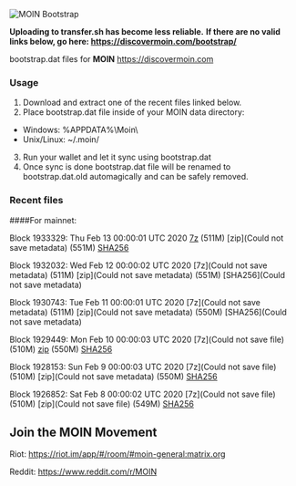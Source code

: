 ![MOIN Bootstrap](https://i.imgur.com/KjM1jMp.jpg)

**Uploading to transfer.sh has become less reliable.**
**If there are no valid links below, go here: https://discovermoin.com/bootstrap/**

bootstrap.dat files for **MOIN** https://discovermoin.com

### Usage

1. Download and extract one of the recent files linked below.
2. Place bootstrap.dat file inside of your MOIN data directory:
 - Windows: %APPDATA%\Moin\
 - Unix/Linux: ~/.moin/
3. Run your wallet and let it sync using bootstrap.dat
4. Once sync is done bootstrap.dat file will be renamed to bootstrap.dat.old automagically and can be safely removed.


### Recent files

####For mainnet:

Block 1933329: Thu Feb 13 00:00:01 UTC 2020 [7z]() (511M) [zip](Could not save metadata) (551M) [SHA256](https://transfer.sh/1XwM3/sha256.txt)

Block 1932032: Wed Feb 12 00:00:02 UTC 2020 [7z](Could not save metadata) (511M) [zip](Could not save metadata) (551M) [SHA256](Could not save metadata)

Block 1930743: Tue Feb 11 00:00:01 UTC 2020 [7z](Could not save metadata) (511M) [zip](Could not save metadata) (550M) [SHA256](Could not save metadata)

Block 1929449: Mon Feb 10 00:00:03 UTC 2020 [7z](Could not save file) (510M) [zip]() (550M) [SHA256]()

Block 1928153: Sun Feb  9 00:00:03 UTC 2020 [7z](Could not save file) (510M) [zip](Could not save metadata) (550M) [SHA256](https://transfer.sh/H28EE/sha256.txt)

Block 1926852: Sat Feb  8 00:00:02 UTC 2020 [7z](Could not save file) (510M) [zip](Could not save file) (549M) [SHA256]()

## Join the MOIN Movement

Riot: https://riot.im/app/#/room/#moin-general:matrix.org

Reddit: https://www.reddit.com/r/MOIN
